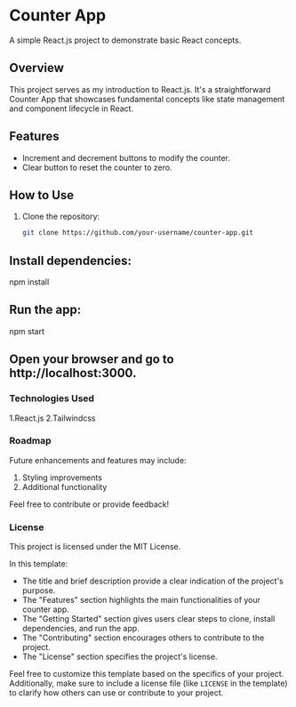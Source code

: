 # Counter App

A simple React.js project to demonstrate basic React concepts.

## Overview

This project serves as my introduction to React.js. It's a straightforward Counter App that showcases fundamental concepts like state management and component lifecycle in React.

## Features

- Increment and decrement buttons to modify the counter.
- Clear button to reset the counter to zero.

## How to Use

1. Clone the repository:
   ```bash
   git clone https://github.com/your-username/counter-app.git

## Install dependencies:

npm install

## Run the app:

npm start

## Open your browser and go to http://localhost:3000.

<h3>Technologies Used</h3>

1.React.js
2.Tailwindcss

<h3>Roadmap</h3>

Future enhancements and features may include:

1. Styling improvements
2. Additional functionality

Feel free to contribute or provide feedback!

<h3>License</h3>

This project is licensed under the MIT License.


In this template:

- The title and brief description provide a clear indication of the project's purpose.
- The "Features" section highlights the main functionalities of your counter app.
- The "Getting Started" section gives users clear steps to clone, install dependencies, and run the app.
- The "Contributing" section encourages others to contribute to the project.
- The "License" section specifies the project's license.

Feel free to customize this template based on the specifics of your project. Additionally, make sure to include a license file (like `LICENSE` in the template) to clarify how others can use or contribute to your project.

